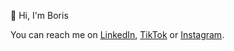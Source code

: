 👋 Hi, I'm Boris

You can reach me on [LinkedIn](https://www.linkedin/in/borisvicena/), [TikTok](https://www.tiktok.com/@borisvicena) or [Instagram](https://www.instagram.com/borisvicena/).
